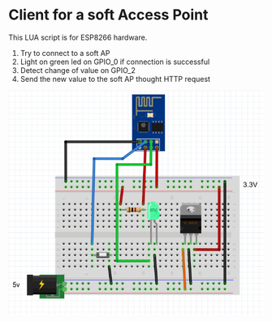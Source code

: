 # Client for a soft Access Point

This LUA script is for ESP8266 hardware.

1. Try to connect to a soft AP
2. Light on green led on GPIO_0 if connection is successful
3. Detect change of value on GPIO_2
4. Send the new value to the soft AP thought HTTP request

![scheme](https://github.com/Wifsimster/SoftAPClient/blob/master/scheme.png)
